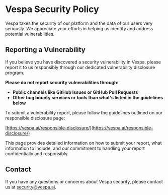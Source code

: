# Vespa Security Policy

Vespa takes the security of our platform and the data of our users very seriously. We appreciate your efforts in helping us identify and address potential vulnerabilities.

## Reporting a Vulnerability

If you believe you have discovered a security vulnerability in Vespa, please report it to us responsibly through our dedicated vulnerability disclosure program. 

**Please do not report security vulnerabilities through:**
* **Public channels like GitHub Issues or GitHub Pull Requests**
* **Other bug bounty services or tools than what's listed in the guidelines below**

To submit a vulnerability report, please follow the guidelines outlined on our responsible disclosure page:

[https://vespa.ai/responsible-disclosure/](https://vespa.ai/responsible-disclosure/)

This page provides detailed information on how to submit your report, what information to include, and our commitment to handling your report confidentially and responsibly.

## Contact

If you have any questions or concerns about Vespa security, please contact us at [security@vespa.ai](mailto:security@vespa.ai).

